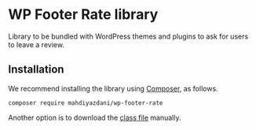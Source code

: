 # WP Footer Rate library

Library to be bundled with WordPress themes and plugins to ask for users to leave a review.

## Installation
We recommend installing the library using [Composer](https://getcomposer.org/), as follows.

```
composer require mahdiyazdani/wp-footer-rate
```

Another option is to download the [class file](https://github.com/mahdiyazdani/wp-footer-rate/blob/main/src/wp-footer-rate.php) manually.